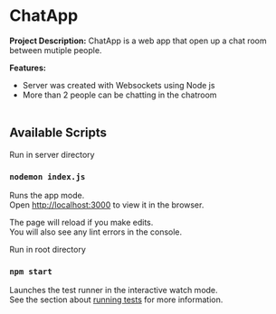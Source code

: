 # ChatApp


<b>Project Description:</b> ChatApp is a web app that open up a chat room between mutiple people.

<b>Features:</b><br>
* Server was created  with Websockets using Node js<br>
* More than 2 people can be chatting in the chatroom<br><br>

## Available Scripts

Run in server directory
### `nodemon index.js`

Runs the app  mode.<br>
Open [http://localhost:3000](http://localhost:3000) to view it in the browser.

The page will reload if you make edits.<br>
You will also see any lint errors in the console.

Run in root directory 
### `npm start`

Launches the test runner in the interactive watch mode.<br>
See the section about [running tests](https://facebook.github.io/create-react-app/docs/running-tests) for more information.

